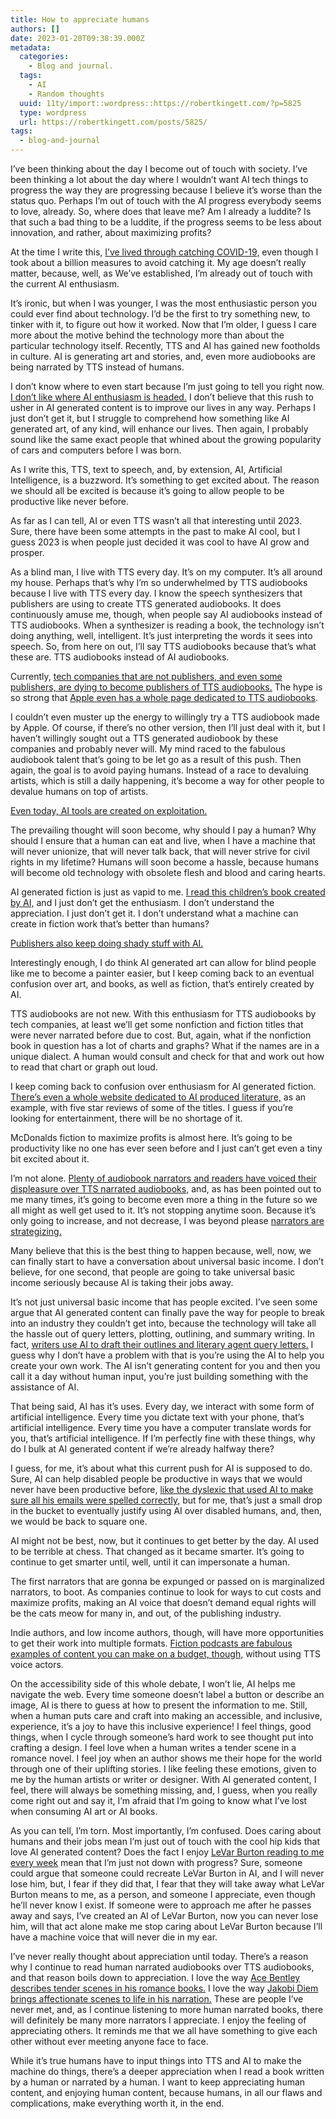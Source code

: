 ```yaml
---
title: How to appreciate humans
authors: []
date: 2023-01-20T09:38:39.000Z
metadata:
  categories:
    - Blog and journal.
  tags:
    - AI
    - Random thoughts
  uuid: 11ty/import::wordpress::https://robertkingett.com/?p=5825
  type: wordpress
  url: https://robertkingett.com/posts/5825/
tags:
  - blog-and-journal
---
```

I’ve been thinking about the day I become out of touch with society. I’ve been thinking a lot about the day where I wouldn’t want AI tech things to progress the way they are progressing because I believe it’s worse than the status quo. Perhaps I’m out of touch with the AI progress everybody seems to love, already. So, where does that leave me? Am I already a luddite? Is that such a bad thing to be a luddite, if the progress seems to be less about innovation, and rather, about maximizing profits?

At the time I write this, [I’ve lived through catching COVID-19,](https://robertkingett.com/category/blog/) even though I took about a billion measures to avoid catching it. My age doesn’t really matter, because, well, as We’ve established, I’m already out of touch with the current AI enthusiasm.

It’s ironic, but when I was younger, I was the most enthusiastic person you could ever find about technology. I’d be the first to try something new, to tinker with it, to figure out how it worked. Now that I’m older, I guess I care more about the motive behind the technology more than about the particular technology itself. Recently, TTS and AI has gained new footholds in culture. AI is generating art and stories, and, even more audiobooks are being narrated by TTS instead of humans.

I don’t know where to even start because I’m just going to tell you right now. [I don’t like where AI enthusiasm is headed.](https://www.windowscentral.com/software-apps/microsoft-to-add-chatgpt-ai-to-office-and-bing-according-to-reports) I don’t believe that this rush to usher in AI generated content is to improve our lives in any way. Perhaps I just don’t get it, but I struggle to comprehend how something like AI generated art, of any kind, will enhance our lives. Then again, I probably sound like the same exact people that whined about the growing popularity of cars and computers before I was born.

As I write this, TTS, text to speech, and, by extension, AI, Artificial Intelligence, is a buzzword. It’s something to get excited about. The reason we should all be excited is because it’s going to allow people to be productive like never before.

As far as I can tell, AI or even TTS wasn’t all that interesting until 2023. Sure, there have been some attempts in the past to make AI cool, but I guess 2023 is when people just decided it was cool to have AI grow and prosper.

As a blind man, I live with TTS every day. It’s on my computer. It’s all around my house. Perhaps that’s why I’m so underwhelmed by TTS audiobooks because I live with TTS every day. I know the speech synthesizers that publishers are using to create TTS generated audiobooks. It does continuously amuse me, though, when people say AI audiobooks instead of TTS audiobooks. When a synthesizer is reading a book, the technology isn’t doing anything, well, intelligent. It’s just interpreting the words it sees into speech. So, from here on out, I’ll say TTS audiobooks because that’s what these are. TTS audiobooks instead of AI audiobooks.

Currently, [tech companies that are not publishers, and even some publishers, are dying to become publishers of TTS audiobooks.](https://www.publishersweekly.com/pw/by-topic/industry-news/publisher-news/article/87762-ai-comes-to-audiobooks.html) The hype is so strong that [Apple even has a whole page dedicated to TTS audiobooks](https://itunespartner.apple.com/books/articles/apple-books-digital-narration-3479).

I couldn’t even muster up the energy to willingly try a TTS audiobook made by Apple. Of course, if there’s no other version, then I’ll just deal with it, but I haven’t willingly sought out a TTS generated audiobook by these companies and probably never will. My mind raced to the fabulous audiobook talent that’s going to be let go as a result of this push. Then again, the goal is to avoid paying humans. Instead of a race to devaluing artists, which is still a daily happening, it’s become a way for other people to devalue humans on top of artists.

[Even today, AI tools are created on exploitation.](https://time.com/6247678/openai-chatgpt-kenya-workers/)

The prevailing thought will soon become, why should I pay a human? Why should I ensure that a human can eat and live, when I have a machine that will never unionize, that will never talk back, that will never strive for civil rights in my lifetime? Humans will soon become a hassle, because humans will become old technology with obsolete flesh and blood and caring hearts.

AI generated fiction is just as vapid to me. [I read this children’s book created by AI,](https://www.amazon.com/Alice-Sparkle-exciting-childrens-technology/dp/B0BNV5KMD8) and I just don’t get the enthusiasm. I don’t understand the appreciation. I just don’t get it. I don’t understand what a machine can create in fiction work that’s better than humans?

[Publishers also keep doing shady stuff with AI.](https://tinyletter.com/misshelved/letters/what-if-publishers-like-didn-t-use-ai-misshelved-11)

Interestingly enough, I do think AI generated art can allow for blind people like me to become a painter easier, but I keep coming back to an eventual confusion over art, and books, as well as fiction, that’s entirely created by AI.

TTS audiobooks are not new. With this enthusiasm for TTS audiobooks by tech companies, at least we’ll get some nonfiction and fiction titles that were never narrated before due to cost. But, again, what if the nonfiction book in question has a lot of charts and graphs? What if the names are in a unique dialect. A human would consult and check for that and work out how to read that chart or graph out loud.

I keep coming back to confusion over enthusiasm for AI generated fiction. [There’s even a whole website dedicated to AI produced literature,](https://booksby.ai/) as an example, with five star reviews of some of the titles. I guess if you’re looking for entertainment, there will be no shortage of it.

McDonalds fiction to maximize profits is almost here. It’s going to be productivity like no one has ever seen before and I just can’t get even a tiny bit excited about it.

I’m not alone. [Plenty of audiobook narrators and readers have voiced their displeasure over TTS narrated audiobooks,](https://lovelyaudiobooks.info/ai-voices-for-audiobooks/) and, as has been pointed out to me many times, it’s going to become even more a thing in the future so we all might as well get used to it. It’s not stopping anytime soon. Because it’s only going to increase, and not decrease, I was beyond please [narrators are strategizing.](https://www.clubhouse.com/room/xVLjNaaO?utm_medium=ch_room_xerc&utm_campaign=Cosgfk4HJXIrT77hSa70Yg-531081)

Many believe that this is the best thing to happen because, well, now, we can finally start to have a conversation about universal basic income. I don’t believe, for one second, that people are going to take universal basic income seriously because AI is taking their jobs away.

It’s not just universal basic income that has people excited. I’ve seen some argue that AI generated content can finally pave the way for people to break into an industry they couldn’t get into, because the technology will take all the hassle out of query letters, plotting, outlining, and summary writing. In fact, [writers use AI to draft their outlines and literary agent query letters.](https://www.theverge.com/c/23194235/ai-fiction-writing-amazon-kindle-sudowrite-jasper) I guess why I don’t have a problem with that is you’re using the AI to help you create your own work. The AI isn’t generating content for you and then you call it a day without human input, you’re just building something with the assistance of AI.

That being said, AI has it’s uses. Every day, we interact with some form of artificial intelligence. Every time you dictate text with your phone, that’s artificial intelligence. Every time you have a computer translate words for you, that’s artificial intelligence. If I’m perfectly fine with these things, why do I bulk at AI generated content if we’re already halfway there?

I guess, for me, it’s about what this current push for AI is supposed to do. Sure, AI can help disabled people be productive in ways that we would never have been productive before, [like the dyslexic that used AI to make sure all his emails were spelled correctly,](https://www.washingtonpost.com/technology/2022/12/10/chatgpt-ai-helps-written-communication/) but for me, that’s just a small drop in the bucket to eventually justify using AI over disabled humans, and, then, we would be back to square one.

AI might not be best, now, but it continues to get better by the day. AI used to be terrible at chess. That changed as it became smarter. It’s going to continue to get smarter until, well, until it can impersonate a human.

The first narrators that are gonna be expunged or passed on is marginalized narrators, to boot. As companies continue to look for ways to cut costs and maximize profits, making an AI voice that doesn’t demand equal rights will be the cats meow for many in, and out, of the publishing industry.

Indie authors, and low income authors, though, will have more opportunities to get their work into multiple formats. [Fiction podcasts are fabulous examples of content you can make on a budget, though,](https://fictionpodcasts.com/) without using TTS voice actors.

On the accessibility side of this whole debate, I won’t lie, AI helps me navigate the web. Every time someone doesn’t label a button or describe an image, AI is there to guess at how to present the information to me. Still, when a human puts care and craft into making an accessible, and inclusive, experience, it’s a joy to have this inclusive experience! I feel things, good things, when I cycle through someone’s hard work to see thought put into crafting a design. I feel love when a human writes a tender scene in a romance novel. I feel joy when an author shows me their hope for the world through one of their uplifting stories. I like feeling these emotions, given to me by the human artists or writer or designer. With AI generated content, I feel, there will always be something missing, and, I guess, when you really come right out and say it, I’m afraid that I’m going to know what I’ve lost when consuming AI art or AI books.

As you can tell, I’m torn. Most importantly, I’m confused. Does caring about humans and their jobs mean I’m just out of touch with the cool hip kids that love AI generated content? Does the fact I enjoy [LeVar Burton reading to me every week](https://www.levarburtonpodcast.com/) mean that I’m just not down with progress? Sure, someone could argue that someone could recreate LeVar Burton in AI, and I will never lose him, but, I fear if they did that, I fear that they will take away what LeVar Burton means to me, as a person, and someone I appreciate, even though he’ll never know I exist. If someone were to approach me after he passes away and says, I’ve created an AI of LeVar Burton, now you can never lose him, will that act alone make me stop caring about LeVar Burton because I’ll have a machine voice that will never die in my ear.

I’ve never really thought about appreciation until today. There’s a reason why I continue to read human narrated audiobooks over TTS audiobooks, and that reason boils down to appreciation. I love the way [Ace Bentley describes tender scenes in his romance books.](https://www.worldcat.org/search?q=au=%22Bentley,%20Ace%22) I love the way [Jakobi Diem brings affectionate scenes to life in his narration.](https://www.worldcat.org/search?q=au=%22Diem,%20Jakobi%22) These are people I’ve never met, and, as I continue listening to more human narrated books, there will definitely be many more narrators I appreciate. I enjoy the feeling of appreciating others. It reminds me that we all have something to give each other without ever meeting anyone face to face.

While it’s true humans have to input things into TTS and AI to make the machine do things, there’s a deeper appreciation when I read a book written by a human or narrated by a human. I want to keep appreciating human content, and enjoying human content, because humans, in all our flaws and complications, make everything worth it, in the end.